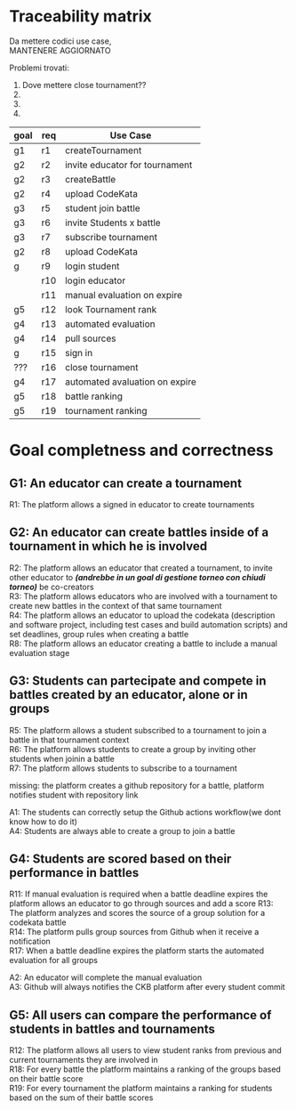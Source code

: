 # Traceability matrix

Da mettere codici use case,  
MANTENERE AGGIORNATO  

Problemi trovati:
1. Dove mettere close tournament??
2. 
3. 
4. 

| goal          |  req          | Use Case      |  
|---------------|---------------|---------------|
|            g1 |      r1      |   createTournament   |               
|     g2        |   r2          | invite educator for tournament     | 
|            g2 |      r3      |   createBattle |
|     g2        |   r4          | upload CodeKata |             
|            g3 |      r5      | student join battle|              
|     g3        |   r6          |invite Students x battle|             
|            g3 |      r7      | subscribe tournament|             
|     g2        |   r8          |upload CodeKata|             
|            g |      r9      |  login student|             
|             |   r10          |login educator|             
|               |   r11          | manual evaluation on expire|            
|     g5        |   r12          | look Tournament rank|            
|     g4        |   r13          | automated evaluation|           
|     g4        |   r14          | pull sources|           
|     g        |   r15          | sign in|           
|     ???        |   r16          | close tournament|           
|     g4        |   r17          | automated avaluation on expire|           
|     g5        |   r18          | battle ranking|  
|     g5        |   r19          | tournament ranking|           

# Goal completness and correctness

## G1: An educator can create a tournament 

R1:	The platform allows a signed in educator to create tournaments

## G2:	An educator can create battles inside of a tournament in which he is involved

R2:	The platform allows an educator that created a tournament, to invite other educator to ***(andrebbe in un goal di gestione torneo con chiudi torneo)***
	be co-creators  
R3:	The platform allows educators who are involved with a tournament to create new battles in the context of 
	that same tournament  
R4:	The platform allows an educator to upload the codekata (description and software project,
including test cases and build automation scripts) and set deadlines, group rules when creating a battle  
R8: The platform allows an educator creating a battle to include a manual evaluation stage  

## G3:	Students can partecipate and compete in battles created by an educator, alone or in groups

R5:	The platform allows a student subscribed to a tournament to join a battle in that tournament context  
R6:	The platform allows students to create a group by inviting other students when joinin a battle  
R7:	The platform allows students to subscribe to a tournament  

missing: the platform creates a github repository for a battle, platform notifies student with repository link

A1:	The students can correctly setup the Github actions workflow(we dont know how to do it)  
A4: 	Students are always able to create a group to join a battle  


## G4:	Students are scored based on their performance in battles

R11:	If manual evaluation is required when a battle deadline expires the platform allows an educator to go through sources and add a score 
R13:	The platform analyzes and scores the source of a group solution for a codekata battle  
R14:	The platform pulls group sources from Github when it receive a notification  
R17: 	When a battle deadline expires the platform starts the automated evaluation for all groups  

A2:	An educator will complete the manual evaluation   
A3:	Github will always notifies the CKB platform after every student commit

## G5:  All users can compare the performance of students in battles and tournaments

R12:	The platform allows all users to view student ranks from previous and current tournaments they are involved in   
R18:	For every battle the platform maintains a ranking of the groups based on their battle score   
R19:	For every tournament the platform maintains a ranking for students based on the sum of their battle scores    




